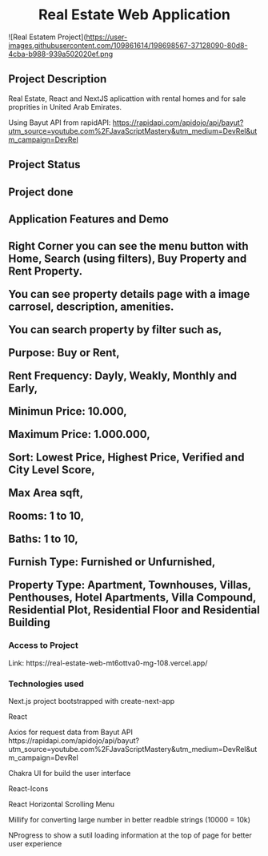 <h1 align="center"> Real Estate Web Application  </h1>

![Real Estatem Project](https://user-images.githubusercontent.com/109861614/198698567-37128090-80d8-4cba-b988-939a502020ef.png


<h2>Project Description</h2>
<p> Real Estate, React and NextJS aplicattion with rental homes and for sale proprities in United Arab Emirates. 

Using Bayut API from rapidAPI: https://rapidapi.com/apidojo/api/bayut?utm_source=youtube.com%2FJavaScriptMastery&utm_medium=DevRel&utm_campaign=DevRel  </p>

<h2>Project Status<h2>
<p>Project done</p>

<h2>Application Features and Demo<h2>
<p>Right Corner you can see the menu button with Home, Search (using filters), Buy Property and Rent Property. </p>
<p>You can see property details page with a image carrosel, description, amenities. </p>
<p>You can search property  by filter such as, </p>
<p>Purpose: Buy or Rent, </p>
<p>Rent Frequency: Dayly, Weakly, Monthly and Early, </p>
<p>Minimun Price: 10.000,</p>
<p>Maximum Price: 1.000.000, </p>
<p>Sort: Lowest Price, Highest Price, Verified and City Level Score, </p>
<p>Max Area sqft, </p>
<p>Rooms: 1 to 10, </p>
<p>Baths: 1 to 10,</p>
<p>Furnish Type: Furnished or Unfurnished, </p>
<p>Property Type: Apartment, Townhouses, Villas, Penthouses, Hotel Apartments, Villa Compound, Residential Plot, Residential Floor and Residential Building </p>

<h3>Access to Project </h3>
<p>Link: https://real-estate-web-mt6ottva0-mg-108.vercel.app/  </p>

<h3>Technologies used</h3>
<p>Next.js project bootstrapped with create-next-app </p>
<p>React  </p>
<p>Axios for request data from Bayut API  https://rapidapi.com/apidojo/api/bayut?utm_source=youtube.com%2FJavaScriptMastery&utm_medium=DevRel&utm_campaign=DevRel  </p>
<p>Chakra UI for build the user interface  </p>
<p>React-Icons  </p>
<p>React Horizontal Scrolling Menu  </p>
<p> Millify for converting large number in better readble strings (10000 = 10k) </p>
<p>NProgress to show a sutil loading information at the top of page for better user experience  </p>





